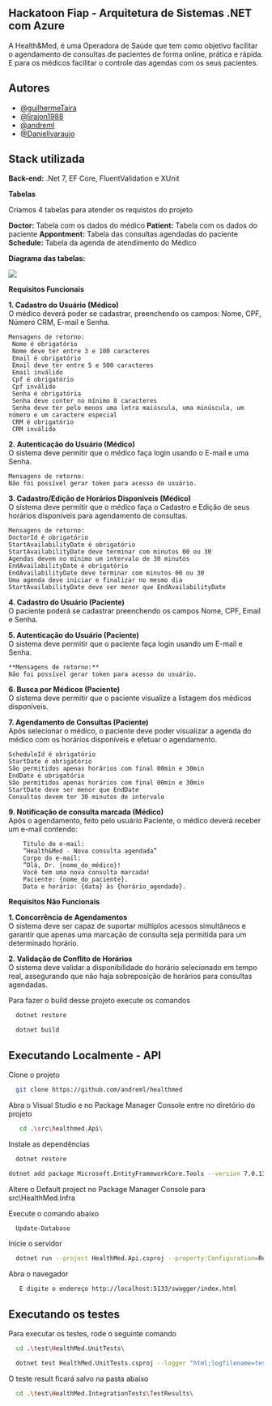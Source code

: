## Hackatoon Fiap - Arquitetura de Sistemas .NET com Azure

A Health&Med, é uma Operadora de Saúde que tem como objetivo facilitar o agendamento de consultas de pacientes de forma online, prática e rápida.
E para os médicos facilitar o controle das agendas com os seus pacientes.

## Autores

- [@guilhermeTaira](https://github.com/guilhermeTaira)
- [@lirajon1988](https://github.com/lirajon1988)
- [@andreml](https://github.com/andreml)
- [@Daniellyaraujo](https://github.com/Daniellyaraujo)

## Stack utilizada

**Back-end:** .Net 7, EF Core, FluentValidation e XUnit

**Tabelas**

Criamos 4 tabelas para atender os requistos do projeto

**Doctor:** Tabela com os dados do médico
**Patient:** Tabela com os dados do paciente
**Appontment:** Tabela das consultas agendadas do paciente
**Schedule:** Tabela da agenda de atendimento do Médico

**Diagrama das tabelas:** 

<img src="https://uploaddeimagens.com.br/images/004/819/214/full/Sem_t%C3%ADtulo.png?1722544352">

**Requisitos Funcionais**

**1. Cadastro do Usuário (Médico)** <br/>
    O médico deverá poder se cadastrar, preenchendo os campos: Nome, CPF, Número CRM, E-mail e Senha.

    Mensagens de retorno:
     Nome é obrigatório
     Nome deve ter entre 3 e 100 caracteres
     Email é obrigatório
     Email deve ter entre 5 e 500 caracteres
     Email inválido
     Cpf é obrigatório
     Cpf inválido
     Senha é obrigatória
     Senha deve conter no mínimo 8 caracteres
     Senha deve ter pelo menos uma letra maiúscula, uma minúscula, um número e um caractere especial
     CRM é obrigatório
     CRM inválido

**2. Autenticação do Usuário (Médico)**<br/>
    O sistema deve permitir que o médico faça login usando o E-mail e uma Senha.<br/>

    Mensagens de retorno:
    Não foi possível gerar token para acesso do usuário.
   
**3. Cadastro/Edição de Horários Disponíveis (Médico)** <br/>
    O sistema deve permitir que o médico faça o Cadastro e Edição de seus horários disponíveis para agendamento de consultas.

    Mensagens de retorno:
    DoctorId é obrigatório
    StartAvailabilityDate é obrigatório
    StartAvailabilityDate deve terminar com minutos 00 ou 30
    Agendas devem no mínimo um intervalo de 30 minutos
    EndAvailabilityDate é obrigatório
    EndAvailabilityDate deve terminar com minutos 00 ou 30
    Uma agenda deve iniciar e finalizar no mesmo dia
    StartAvailabilityDate deve ser menor que EndAvailabilityDate
    
**4. Cadastro do Usuário (Paciente)** <br/>
    O paciente poderá se cadastrar preenchendo os campos Nome, CPF, Email e Senha.
    
**5. Autenticação do Usuário (Paciente)** <br/>
    O sistema deve permitir que o paciente faça login usando um E-mail e Senha.

    **Mensagens de retorno:**
    Não foi possível gerar token para acesso do usuário.
    
**6. Busca por Médicos (Paciente)** <br/>
O sistema deve permitir que o paciente visualize a listagem dos médicos
disponíveis.

**7. Agendamento de Consultas (Paciente)** <br/>
    Após selecionar o médico, o paciente deve poder visualizar a agenda do médico com os horários disponíveis e efetuar o agendamento.
   
    ScheduleId é obrigatório
    StartDate é obrigatório
    São permitidos apenas horários com final 00min e 30min
    EndDate é obrigatório
    São permitidos apenas horários com final 00min e 30min
    StartDate deve ser menor que EndDate
    Consultas devem ter 30 minutos de intervalo

**9. Notificação de consulta marcada (Médico)** <br/>
    Após o agendamento, feito pelo usuário Paciente, o médico deverá receber um e-mail contendo:
   
        Título do e-mail:
        ”Health&Med - Nova consulta agendada”
        Corpo do e-mail:
        ”Olá, Dr. {nome_do_médico}!
        Você tem uma nova consulta marcada!
        Paciente: {nome_do_paciente}.
        Data e horário: {data} às {horário_agendado}.

**Requisitos Não Funcionais**

**1. Concorrência de Agendamentos** <br/>
    O sistema deve ser capaz de suportar múltiplos acessos simultâneos e garantir que apenas uma marcação de consulta seja permitida para um determinado horário.
   
**2. Validação de Conflito de Horários** <br/>
O sistema deve validar a disponibilidade do horário selecionado em tempo real, assegurando que não haja sobreposição de horários para consultas agendadas.

Para fazer o build desse projeto execute os comandos

```bash
  dotnet restore
```

```bash
  dotnet build
```
## Executando Localmente - API

Clone o projeto

```bash
  git clone https://github.com/andreml/healthmed
```

Abra o Visual Studio e no Package Manager Console entre no diretório do projeto

```bash
   cd .\src\healthmed.Api\
```

Instale as dependências

```bash
  dotnet restore
```

```bash
dotnet add package Microsoft.EntityFrameworkCore.Tools --version 7.0.13
```

Altere o Default project no Package Manager Console para src\HealthMed.Infra

Execute o comando abaixo

```bash
  Update-Database
```

Inicie o servidor

```bash
  dotnet run --project HealthMed.Api.csproj --property:Configuration=Release --port 5133
```

Abra o navegador

```bash
   E digite o endereço http://localhost:5133/swagger/index.html
```

## Executando os testes

Para executar os testes, rode o seguinte comando

```bash
  cd .\test\HealthMed.UnitTests\
```

```bash
  dotnet test HealthMed.UnitTests.csproj --logger "html;logfilename=testResults.html"
```

O teste result ficará salvo na pasta abaixo

```bash
  cd .\test\HealthMed.IntegrationTests\TestResults\
```
